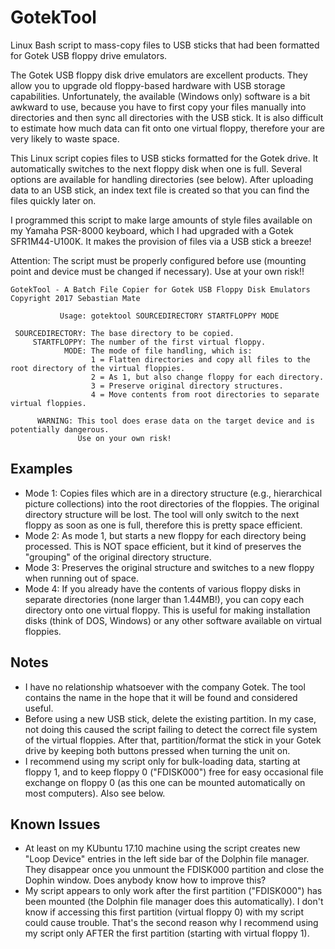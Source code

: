 # GotekTool
Linux Bash script to mass-copy files to USB sticks that had been formatted for Gotek USB floppy drive emulators.

The Gotek USB floppy disk drive emulators are excellent products. They allow you to upgrade old floppy-based hardware with USB storage capabilities. Unfortunately, the available (Windows only) software is a bit awkward to use, because you have to first copy your files manually into directories and then sync all directories with the USB stick. It is also difficult to estimate how much data can fit onto one virtual floppy, therefore your are very likely to waste space.

This Linux script copies files to USB sticks formatted for the Gotek drive. It automatically switches to the next floppy disk when one is full. Several options are available for handling directories (see below). After uploading data to an USB stick, an index text file is created so that you can find the files quickly later on.

I programmed this script to make large amounts of style files available on my Yamaha PSR-8000 keyboard, which I had upgraded with a Gotek SFR1M44-U100K. It makes the provision of files via a USB stick a breeze!

Attention: The script must be properly configured before use (mounting point and device must be changed if necessary). Use at your own risk!!


    GotekTool - A Batch File Copier for Gotek USB Floppy Disk Emulators
    Copyright 2017 Sebastian Mate

               Usage: gotektool SOURCEDIRECTORY STARTFLOPPY MODE

     SOURCEDIRECTORY: The base directory to be copied.
         STARTFLOPPY: The number of the first virtual floppy.
                MODE: The mode of file handling, which is:
                      1 = Flatten directories and copy all files to the root directory of the virtual floppies.
                      2 = As 1, but also change floppy for each directory.
                      3 = Preserve original directory structures.
                      4 = Move contents from root directories to separate virtual floppies.

          WARNING: This tool does erase data on the target device and is potentially dangerous.
                   Use on your own risk!

## Examples
- Mode 1: Copies files which are in a directory structure (e.g., hierarchical picture collections) into the root directories of the floppies. The original directory structure will be lost. The tool will only switch to the next floppy as soon as one is full, therefore this is pretty space efficient.
- Mode 2: As mode 1, but starts a new floppy for each directory being processed. This is NOT space efficient, but it kind of preserves the "grouping" of the original directory structure.
- Mode 3: Preserves the original structure and switches to a new floppy when running out of space.
- Mode 4: If you already have the contents of various floppy disks in separate directories (none larger than 1.44MB!), you can copy each directory onto one virtual floppy. This is useful for making installation disks (think of DOS, Windows) or any other software available on virtual floppies.

## Notes
- I have no relationship whatsoever with the company Gotek. The tool contains the name in the hope that it will be found and considered useful.
- Before using a new USB stick, delete the existing partition. In my case, not doing this caused the script failing to detect the correct file system of the virtual floppies. After that, partition/format the stick in your Gotek drive by keeping both buttons pressed when turning the unit on.
- I recommend using my script only for bulk-loading data, starting at floppy 1, and to keep floppy 0 ("FDISK000") free for easy occasional file exchange on floppy 0 (as this one can be mounted automatically on most computers). Also see below.

## Known Issues
- At least on my KUbuntu 17.10 machine using the script creates new "Loop Device" entries in the left side bar of the Dolphin file manager. They disappear once you unmount the FDISK000 partition and close the Dophin window. Does anybody know how to improve this?
- My script appears to only work after the first partition ("FDISK000") has been mounted (the Dolphin file manager does this automatically). I don't know if accessing this first partition (virtual floppy 0) with my script could cause trouble. That's the second reason why I recommend using my script only AFTER the first partition (starting with virtual floppy 1).

